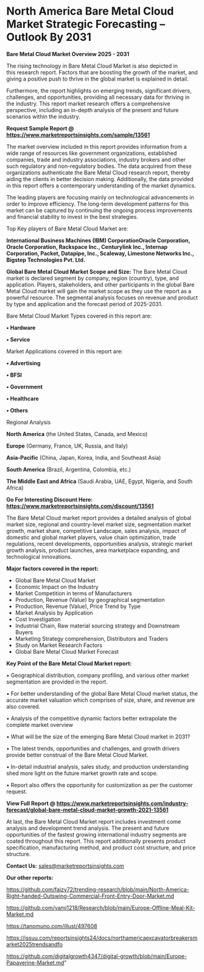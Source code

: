  # North America Bare Metal Cloud Market Strategic Forecasting – Outlook By 2031

<Strong> Bare Metal Cloud Market Overview 2025 - 2031</strong>

The rising technology in Bare Metal Cloud Market is also depicted in this research report. Factors that are boosting the growth of the market, and giving a positive push to thrive in the global market is explained in detail.

Furthermore, the report highlights on emerging trends, significant drivers, challenges, and opportunities, providing all necessary data for thriving in the industry. This report market research offers a comprehensive perspective, including an in-depth analysis of the present and future scenarios within the industry.

<strong>Request Sample Report @ <a href=https://www.marketreportsinsights.com/sample/13561>https://www.marketreportsinsights.com/sample/13561</a></strong>

The market overview included in this report provides information from a wide range of resources like government organizations, established companies, trade and industry associations, industry brokers and other such regulatory and non-regulatory bodies. The data acquired from these organizations authenticate the Bare Metal Cloud research report, thereby aiding the clients in better decision making. Additionally, the data provided in this report offers a contemporary understanding of the market dynamics.

The leading players are focusing mainly on technological advancements in order to improve efficiency. The long-term development patterns for this market can be captured by continuing the ongoing process improvements and financial stability to invest in the best strategies.

Top Key players of Bare Metal Cloud Market are:

<strong>International Business Machines (IBM) CorporationOracle Corporation, Oracle Corporation, Rackspace Inc., Centurylink Inc., Internap Corporation, Packet, Datapipe, Inc., Scaleway, Limestone Networks Inc., Bigstep Technologies Pvt. Ltd.</strong>

<strong><b>Global Bare Metal Cloud Market Scope and Size:</b></strong>
The Bare Metal Cloud market is declared segment by company, region (country), type, and application. Players, stakeholders, and other participants in the global Bare Metal Cloud market will gain the market scope as they use the report as a powerful resource. The segmental analysis focuses on revenue and product by type and application and the forecast period of 2025-2031.

Bare Metal Cloud Market Types covered in this report are:

<strong>• Hardware

• Service</strong>

Market Applications covered in this report are:

<strong>• Advertising

• BFSI

• Government

• Healthcare

• Others</strong> 

Regional Analysis

<strong>North America</strong> (the United States, Canada, and Mexico)

<strong>Europe</strong> (Germany, France, UK, Russia, and Italy)

<strong>Asia-Pacific</strong> (China, Japan, Korea, India, and Southeast Asia)

<strong>South America</strong> (Brazil, Argentina, Colombia, etc.)

<strong>The Middle East and Africa</strong> (Saudi Arabia, UAE, Egypt, Nigeria, and South Africa)

<strong>Go For Interesting Discount Here: <a href=https://www.marketreportsinsights.com/discount/13561>https://www.marketreportsinsights.com/discount/13561</a></strong>

The Bare Metal Cloud market report provides a detailed analysis of global market size, regional and country-level market size, segmentation market growth, market share, competitive Landscape, sales analysis, impact of domestic and global market players, value chain optimization, trade regulations, recent developments, opportunities analysis, strategic market growth analysis, product launches, area marketplace expanding, and technological innovations.

<strong><b>Major factors covered in the report:</b></strong>
<ul>
  <li>Global Bare Metal Cloud Market </li>
  <li>Economic Impact on the Industry</li>
  <li>Market Competition in terms of Manufacturers</li>
  <li>Production, Revenue (Value) by geographical segmentation</li>
  <li>Production, Revenue (Value), Price Trend by Type</li>
  <li>Market Analysis by Application</li>
  <li>Cost Investigation</li>
  <li>Industrial Chain, Raw material sourcing strategy and Downstream Buyers</li>
  <li>Marketing Strategy comprehension, Distributors and Traders</li>
  <li>Study on Market Research Factors</li>
  <li>Global Bare Metal Cloud Market Forecast</li>
</ul>

<strong><b>Key Point of the Bare Metal Cloud Market report:</b></strong>

• Geographical distribution, company profiling, and various other market segmentation are provided in the report.

• For better understanding of the global Bare Metal Cloud market status, the accurate market valuation which comprises of size, share, and revenue are also covered.

• Analysis of the competitive dynamic factors better extrapolate the complete market overview

• What will be the size of the emerging Bare Metal Cloud market in 2031?

• The latest trends, opportunities and challenges, and growth drivers provide better construal of the Bare Metal Cloud Market.

• In-detail industrial analysis, sales study, and production understanding shed more light on the future market growth rate and scope.

• Report also offers the opportunity for customization as per the customer request.

<strong><b>View Full Report @ <a href=https://www.marketreportsinsights.com/industry-forecast/global-bare-metal-cloud-market-growth-2021-13561>https://www.marketreportsinsights.com/industry-forecast/global-bare-metal-cloud-market-growth-2021-13561</a></b></strong>


At last, the Bare Metal Cloud Market report includes investment come analysis and development trend analysis. The present and future opportunities of the fastest growing international industry segments are coated throughout this report. This report additionally presents product specification, manufacturing method, and product cost structure, and price structure.

<strong>Contact Us:</strong>
sales@marketreportsinsights.com

<strong>Our other reports:</strong>

<a href=https://github.com/faizy72/trending-research/blob/main/North-America-Right-handed-Outswing-Commercial-Front-Entry-Door-Market.md>https://github.com/faizy72/trending-research/blob/main/North-America-Right-handed-Outswing-Commercial-Front-Entry-Door-Market.md</a>

<a href=https://github.com/yami1218/Research/blob/main/Europe-Offline-Meal-Kit-Market.md>https://github.com/yami1218/Research/blob/main/Europe-Offline-Meal-Kit-Market.md</a>

<a href=https://tanomuno.com/illust/497608>https://tanomuno.com/illust/497608</a>

<a href=https://issuu.com/reportsinsights24/docs/northamericaexcavatorbreakersmarket2025trendsandfo>https://issuu.com/reportsinsights24/docs/northamericaexcavatorbreakersmarket2025trendsandfo</a>

<a href=https://github.com/digitalgrowth4347/digital-growth/blob/main/Europe-Papaverine-Market.md>https://github.com/digitalgrowth4347/digital-growth/blob/main/Europe-Papaverine-Market.md</a>"
